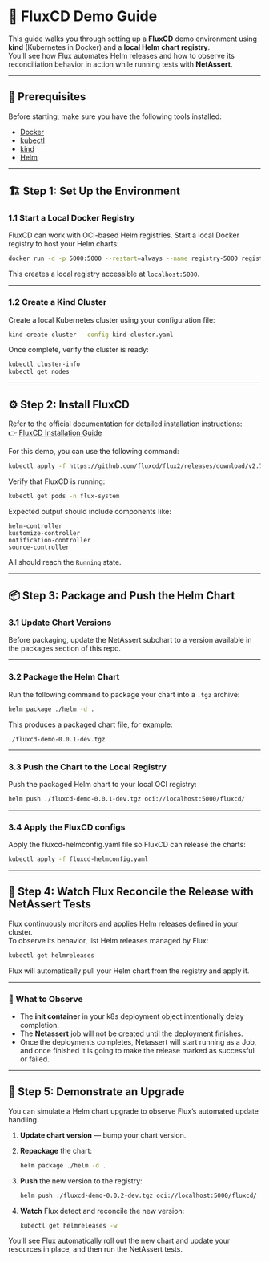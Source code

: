 # 🚀 FluxCD Demo Guide

This guide walks you through setting up a **FluxCD** demo environment using **kind** (Kubernetes in Docker) and a **local Helm chart registry**.  
You’ll see how Flux automates Helm releases and how to observe its reconciliation behavior in action while running tests with **NetAssert**.

---

## 🧰 Prerequisites

Before starting, make sure you have the following tools installed:

- [Docker](https://docs.docker.com/get-docker/)
- [kubectl](https://kubernetes.io/docs/tasks/tools/)
- [kind](https://kind.sigs.k8s.io/)
- [Helm](https://helm.sh/docs/intro/install/)

---

## 🏗️ Step 1: Set Up the Environment

### 1.1 Start a Local Docker Registry

FluxCD can work with OCI-based Helm registries. Start a local Docker registry to host your Helm charts:

```bash
docker run -d -p 5000:5000 --restart=always --name registry-5000 registry:2
```

This creates a local registry accessible at `localhost:5000`.

---

### 1.2 Create a Kind Cluster

Create a local Kubernetes cluster using your configuration file:

```bash
kind create cluster --config kind-cluster.yaml
```

Once complete, verify the cluster is ready:

```bash
kubectl cluster-info
kubectl get nodes
```

---

## ⚙️ Step 2: Install FluxCD

Refer to the official documentation for detailed installation instructions:  
👉 [FluxCD Installation Guide](https://fluxcd.io/flux/installation/)

For this demo, you can use the following command:

```bash
kubectl apply -f https://github.com/fluxcd/flux2/releases/download/v2.7.2/install.yaml
```

Verify that FluxCD is running:

```bash
kubectl get pods -n flux-system
```

Expected output should include components like:

```
helm-controller
kustomize-controller
notification-controller
source-controller
```

All should reach the `Running` state.

---

## 📦 Step 3: Package and Push the Helm Chart

### 3.1 Update Chart Versions

Before packaging, update the NetAssert subchart to a version available in the packages section of this repo.  

---

### 3.2 Package the Helm Chart

Run the following command to package your chart into a `.tgz` archive:

```bash
helm package ./helm -d .
```

This produces a packaged chart file, for example:

```
./fluxcd-demo-0.0.1-dev.tgz
```

---

### 3.3 Push the Chart to the Local Registry

Push the packaged Helm chart to your local OCI registry:

```bash
helm push ./fluxcd-demo-0.0.1-dev.tgz oci://localhost:5000/fluxcd/
```

---

### 3.4 Apply the FluxCD configs

Apply the fluxcd-helmconfig.yaml file so FluxCD can release the charts:

```bash
kubectl apply -f fluxcd-helmconfig.yaml
```

---

## 🔄 Step 4: Watch Flux Reconcile the Release with NetAssert Tests

Flux continuously monitors and applies Helm releases defined in your cluster.  
To observe its behavior, list Helm releases managed by Flux:

```bash
kubectl get helmreleases
```

Flux will automatically pull your Helm chart from the registry and apply it.

---

### 🧩 What to Observe

- The **init container** in your k8s deployment object intentionally delay completion.  
- The **Netassert** job will not be created until the deployment finishes.  
- Once the deployments completes, Netassert will start running as a Job, and once finished it is going to make the release marked as successful or failed.

---

## 🔁 Step 5: Demonstrate an Upgrade

You can simulate a Helm chart upgrade to observe Flux’s automated update handling.

1. **Update chart version** — bump your chart version.  
2. **Repackage** the chart:

   ```bash
   helm package ./helm -d .
   ```

3. **Push** the new version to the registry:

   ```bash
   helm push ./fluxcd-demo-0.0.2-dev.tgz oci://localhost:5000/fluxcd/
   ```

4. **Watch** Flux detect and reconcile the new version:

   ```bash
   kubectl get helmreleases -w
   ```

You’ll see Flux automatically roll out the new chart and update your resources in place, and then run the NetAssert tests.
